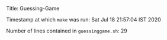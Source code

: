 Title: Guessing-Game     

Timestamp at which `make` was run: Sat Jul 18 21:57:04 IST 2020  

Number of lines contained in `guessinggame.sh`: 29  
